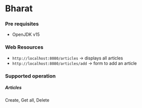 # Bharat

### Pre requisites
- OpenJDK v15


### Web Resources
- `http://localhost:8080/articles` -> displays all articles
- `http://localhost:8080/articles/add` -> form to add an article

### Supported operation

##### Articles
Create, Get all, Delete